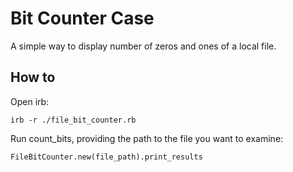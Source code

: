 # Bit Counter Case

A simple way to display number of zeros and ones of a local file.

## How to

Open irb:

```
irb -r ./file_bit_counter.rb
```

Run count_bits, providing the path to the file you want to examine:

```
FileBitCounter.new(file_path).print_results
```